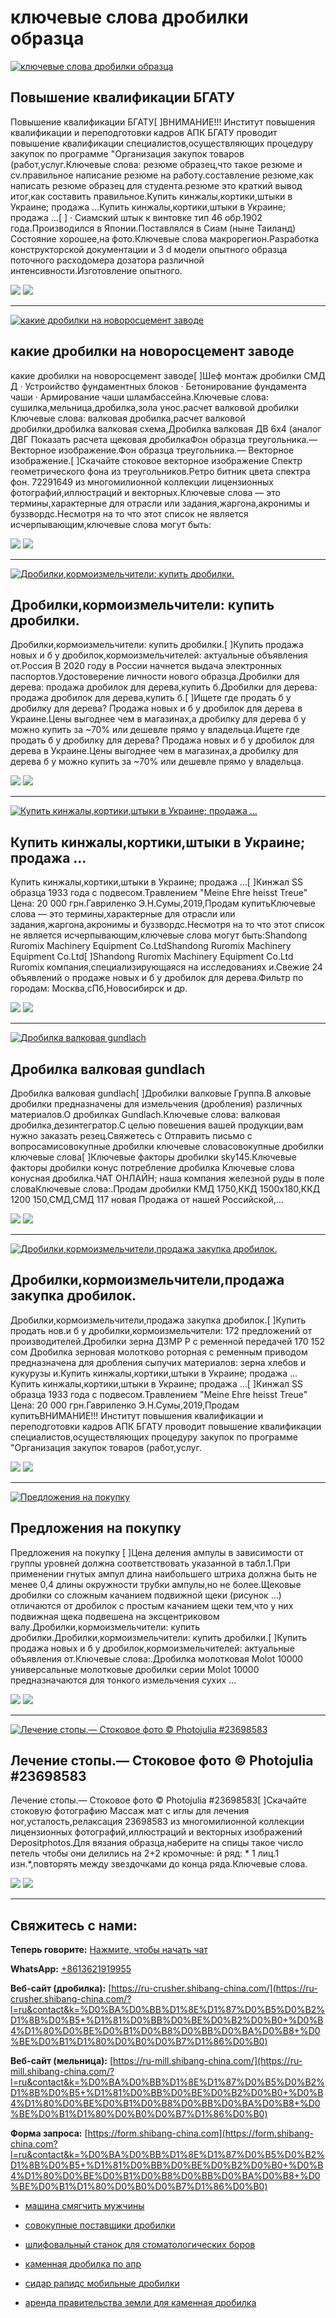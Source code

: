 # ключевые слова дробилки образца

<a href="https://swt.shibang-china.com/?l=ru&img&k=%D0%BA%D0%BB%D1%8E%D1%87%D0%B5%D0%B2%D1%8B%D0%B5+%D1%81%D0%BB%D0%BE%D0%B2%D0%B0+%D0%B4%D1%80%D0%BE%D0%B1%D0%B8%D0%BB%D0%BA%D0%B8+%D0%BE%D0%B1%D1%80%D0%B0%D0%B7%D1%86%D0%B0" target="_blank">![ключевые слова дробилки образца](http://static.shibang-china.com/all-800x300/609.jpg)</a>

## Повышение квалификации БГАТУ
Повышение квалификации БГАТУ[ ]ВНИМАНИЕ!!! Институт повышения квалификации и переподготовки кадров АПК БГАТУ проводит повышение квалификации специалистов,осуществляющих процедуру закупок по программе &quot;Организация закупок товаров (работ,услуг.Ключевые слова: резюме образец,что такое резюме и cv.правильное написание резюме на работу.составление резюме,как написать резюме образец для студента.резюме это краткий вывод итог,как составить правильное.Купить кинжалы,кортики,штыки в Украине; продажа …Купить кинжалы,кортики,штыки в Украине; продажа …[ ]&nbsp;&#0183;&#32;Сиамский штык к винтовке тип 46 обр.1902 года.Производился в Японии.Поставлялся в Сиам (ныне Таиланд) Состояние хорошее,на фото.Ключевые слова макрорегион.Разработка конструкторской документации и 3 d модели опытного образца поточного расходомера дозатора различной интенсивности.Изготовление опытного.


<a href="https://whatsapp.shibangsoft.com/WhatsApp.php" target="_blank" title="WhatsApp">![](http://static.shibang-china.com/icon/whatsapp.png)</a> <a href="https://swt.shibang-china.com/?l=ru&icon&k=%D0%BA%D0%BB%D1%8E%D1%87%D0%B5%D0%B2%D1%8B%D0%B5+%D1%81%D0%BB%D0%BE%D0%B2%D0%B0+%D0%B4%D1%80%D0%BE%D0%B1%D0%B8%D0%BB%D0%BA%D0%B8+%D0%BE%D0%B1%D1%80%D0%B0%D0%B7%D1%86%D0%B0" target="_blank">![](http://static.shibang-china.com/icon/chat-ru.png)</a>

---

<a href="https://swt.shibang-china.com/?l=ru&img&k=%D0%BA%D0%BB%D1%8E%D1%87%D0%B5%D0%B2%D1%8B%D0%B5+%D1%81%D0%BB%D0%BE%D0%B2%D0%B0+%D0%B4%D1%80%D0%BE%D0%B1%D0%B8%D0%BB%D0%BA%D0%B8+%D0%BE%D0%B1%D1%80%D0%B0%D0%B7%D1%86%D0%B0" target="_blank">![какие дробилки на новоросцемент заводе](http://static.shibang-china.com/all-800x300/1419.jpg)</a>

## какие дробилки на новоросцемент заводе
какие дробилки на новоросцемент заводе[ ]Шеф монтаж дробилки СМД Д &#183; Устроийство фундаментных блоков &#183; Бетонирование фундамента чаши &#183; Армирование чаши шламбассейна.Ключевые слова: сушилка,мельница,дробилка,зола унос.расчет валковой дробилки Ключевые слова: валковая дробилка,расчет валковой дробилки,дробилка валковая схема,Дробилка валковая ДВ 6х4 (аналог ДВГ Показать расчета щековая дробилкаФон образца треугольника.— Векторное изображение.Фон образца треугольника.— Векторное изображение.[ ]Скачайте стоковое векторное изображение Спектр геометрического фона из треугольников.Ретро битник цвета спектра фон. 72291649 из многомилионной коллекции лицензионных фотографий,иллюстраций и векторных.Ключевые слова — это термины,характерные для отрасли или задания,жаргона,акронимы и буззвордс.Несмотря на то что этот список не является исчерпывающим,ключевые слова могут быть:


<a href="https://whatsapp.shibangsoft.com/WhatsApp.php" target="_blank" title="WhatsApp">![](http://static.shibang-china.com/icon/whatsapp.png)</a> <a href="https://swt.shibang-china.com/?l=ru&icon&k=%D0%BA%D0%BB%D1%8E%D1%87%D0%B5%D0%B2%D1%8B%D0%B5+%D1%81%D0%BB%D0%BE%D0%B2%D0%B0+%D0%B4%D1%80%D0%BE%D0%B1%D0%B8%D0%BB%D0%BA%D0%B8+%D0%BE%D0%B1%D1%80%D0%B0%D0%B7%D1%86%D0%B0" target="_blank">![](http://static.shibang-china.com/icon/chat-ru.png)</a>

---

<a href="https://swt.shibang-china.com/?l=ru&img&k=%D0%BA%D0%BB%D1%8E%D1%87%D0%B5%D0%B2%D1%8B%D0%B5+%D1%81%D0%BB%D0%BE%D0%B2%D0%B0+%D0%B4%D1%80%D0%BE%D0%B1%D0%B8%D0%BB%D0%BA%D0%B8+%D0%BE%D0%B1%D1%80%D0%B0%D0%B7%D1%86%D0%B0" target="_blank">![Дробилки,кормоизмельчители: купить дробилки.](http://static.shibang-china.com/all-800x300/565.jpg)</a>

## Дробилки,кормоизмельчители: купить дробилки.
Дробилки,кормоизмельчители: купить дробилки.[ ]Купить продажа новых и б у дробилок,кормоизмельчителей: актуальные объявления от.Россия В 2020 году в России начнется выдача электронных паспортов.Удостоверение личности нового образца.Дробилки для дерева: продажа дробилок для дерева,купить б.Дробилки для дерева: продажа дробилок для дерева,купить б.[ ]Ищете где продать б у дробилку для дерева? Продажа новых и б у дробилок для дерева в Украине.Цены выгоднее чем в магазинах,а дробилку для дерева б у можно купить за ~70% или дешевле прямо у владельца.Ищете где продать б у дробилку для дерева? Продажа новых и б у дробилок для дерева в Украине.Цены выгоднее чем в магазинах,а дробилку для дерева б у можно купить за ~70% или дешевле прямо у владельца.


<a href="https://whatsapp.shibangsoft.com/WhatsApp.php" target="_blank" title="WhatsApp">![](http://static.shibang-china.com/icon/whatsapp.png)</a> <a href="https://swt.shibang-china.com/?l=ru&icon&k=%D0%BA%D0%BB%D1%8E%D1%87%D0%B5%D0%B2%D1%8B%D0%B5+%D1%81%D0%BB%D0%BE%D0%B2%D0%B0+%D0%B4%D1%80%D0%BE%D0%B1%D0%B8%D0%BB%D0%BA%D0%B8+%D0%BE%D0%B1%D1%80%D0%B0%D0%B7%D1%86%D0%B0" target="_blank">![](http://static.shibang-china.com/icon/chat-ru.png)</a>

---

<a href="https://swt.shibang-china.com/?l=ru&img&k=%D0%BA%D0%BB%D1%8E%D1%87%D0%B5%D0%B2%D1%8B%D0%B5+%D1%81%D0%BB%D0%BE%D0%B2%D0%B0+%D0%B4%D1%80%D0%BE%D0%B1%D0%B8%D0%BB%D0%BA%D0%B8+%D0%BE%D0%B1%D1%80%D0%B0%D0%B7%D1%86%D0%B0" target="_blank">![Купить кинжалы,кортики,штыки в Украине; продажа …](http://static.shibang-china.com/all-800x300/761.jpg)</a>

## Купить кинжалы,кортики,штыки в Украине; продажа …
Купить кинжалы,кортики,штыки в Украине; продажа …[ ]Кинжал SS образца 1933 года с подвесом.Травлением &quot;Meine Ehre heisst Treue&quot; Цена: 20 000 грн.Гавриленко Э.Н.Сумы,2019,Продам купитьКлючевые слова — это термины,характерные для отрасли или задания,жаргона,акронимы и буззвордс.Несмотря на то что этот список не является исчерпывающим,ключевые слова могут быть:Shandong Ruromix Machinery Equipment Co.LtdShandong Ruromix Machinery Equipment Co.Ltd[ ]Shandong Ruromix Machinery Equipment Co.Ltd Ruromix компания,специализирующаяся на исследованиях и.Свежие 24 объявлений о продаже новых и б у дробилок для дерева.Фильтр по городам: Москва,cПб,Новосибирск и др.


<a href="https://whatsapp.shibangsoft.com/WhatsApp.php" target="_blank" title="WhatsApp">![](http://static.shibang-china.com/icon/whatsapp.png)</a> <a href="https://swt.shibang-china.com/?l=ru&icon&k=%D0%BA%D0%BB%D1%8E%D1%87%D0%B5%D0%B2%D1%8B%D0%B5+%D1%81%D0%BB%D0%BE%D0%B2%D0%B0+%D0%B4%D1%80%D0%BE%D0%B1%D0%B8%D0%BB%D0%BA%D0%B8+%D0%BE%D0%B1%D1%80%D0%B0%D0%B7%D1%86%D0%B0" target="_blank">![](http://static.shibang-china.com/icon/chat-ru.png)</a>

---

<a href="https://swt.shibang-china.com/?l=ru&img&k=%D0%BA%D0%BB%D1%8E%D1%87%D0%B5%D0%B2%D1%8B%D0%B5+%D1%81%D0%BB%D0%BE%D0%B2%D0%B0+%D0%B4%D1%80%D0%BE%D0%B1%D0%B8%D0%BB%D0%BA%D0%B8+%D0%BE%D0%B1%D1%80%D0%B0%D0%B7%D1%86%D0%B0" target="_blank">![Дробилка валковая gundlach](http://static.shibang-china.com/all-800x300/68.jpg)</a>

## Дробилка валковая gundlach
Дробилка валковая gundlach[ ]Дробилки валковые Группа.В алковые дробилки предназначены для измельчения (дробления) различных материалов.О дробилках Gundlach.Ключевые слова: валковая дробилка,дезинтегратор.С целью повешения вашей продукции,вам нужно заказать резец.Свяжетесь с Отправить письмо с вопросамисовокупные дробилки ключевые словасовокупные дробилки ключевые слова[ ]Ключевые факторы дробилки sky145.Ключевые факторы дробилки конус потребление дробилка Ключевые слова конусная дробилка.ЧАТ ОНЛАЙН; наша компания железной руды в поле словаКлючевые слова:.Продам дробилки КМД 1750,ККД 1500x180,ККД 1200 150,СМД,СМД 117 новая Продажа от нашей Российской,…


<a href="https://whatsapp.shibangsoft.com/WhatsApp.php" target="_blank" title="WhatsApp">![](http://static.shibang-china.com/icon/whatsapp.png)</a> <a href="https://swt.shibang-china.com/?l=ru&icon&k=%D0%BA%D0%BB%D1%8E%D1%87%D0%B5%D0%B2%D1%8B%D0%B5+%D1%81%D0%BB%D0%BE%D0%B2%D0%B0+%D0%B4%D1%80%D0%BE%D0%B1%D0%B8%D0%BB%D0%BA%D0%B8+%D0%BE%D0%B1%D1%80%D0%B0%D0%B7%D1%86%D0%B0" target="_blank">![](http://static.shibang-china.com/icon/chat-ru.png)</a>

---

<a href="https://swt.shibang-china.com/?l=ru&img&k=%D0%BA%D0%BB%D1%8E%D1%87%D0%B5%D0%B2%D1%8B%D0%B5+%D1%81%D0%BB%D0%BE%D0%B2%D0%B0+%D0%B4%D1%80%D0%BE%D0%B1%D0%B8%D0%BB%D0%BA%D0%B8+%D0%BE%D0%B1%D1%80%D0%B0%D0%B7%D1%86%D0%B0" target="_blank">![Дробилки,кормоизмельчители,продажа закупка дробилок.](http://static.shibang-china.com/all-800x300/452.jpg)</a>

## Дробилки,кормоизмельчители,продажа закупка дробилок.
Дробилки,кормоизмельчители,продажа закупка дробилок.[ ]Купить продать нов.и б у дробилки,кормоизмельчители: 172 предложений от производителей.Дробилки зерна ДЗМР Р с ременной передачей 170 152 сом Дробилка зерновая молотково роторная с ременным приводом предназначена для дробления сыпучих материалов: зерна хлебов и кукурузы и.Купить кинжалы,кортики,штыки в Украине; продажа …Купить кинжалы,кортики,штыки в Украине; продажа …[ ]Кинжал SS образца 1933 года с подвесом.Травлением &quot;Meine Ehre heisst Treue&quot; Цена: 20 000 грн.Гавриленко Э.Н.Сумы,2019,Продам купитьВНИМАНИЕ!!! Институт повышения квалификации и переподготовки кадров АПК БГАТУ проводит повышение квалификации специалистов,осуществляющих процедуру закупок по программе &quot;Организация закупок товаров (работ,услуг.


<a href="https://whatsapp.shibangsoft.com/WhatsApp.php" target="_blank" title="WhatsApp">![](http://static.shibang-china.com/icon/whatsapp.png)</a> <a href="https://swt.shibang-china.com/?l=ru&icon&k=%D0%BA%D0%BB%D1%8E%D1%87%D0%B5%D0%B2%D1%8B%D0%B5+%D1%81%D0%BB%D0%BE%D0%B2%D0%B0+%D0%B4%D1%80%D0%BE%D0%B1%D0%B8%D0%BB%D0%BA%D0%B8+%D0%BE%D0%B1%D1%80%D0%B0%D0%B7%D1%86%D0%B0" target="_blank">![](http://static.shibang-china.com/icon/chat-ru.png)</a>

---

<a href="https://swt.shibang-china.com/?l=ru&img&k=%D0%BA%D0%BB%D1%8E%D1%87%D0%B5%D0%B2%D1%8B%D0%B5+%D1%81%D0%BB%D0%BE%D0%B2%D0%B0+%D0%B4%D1%80%D0%BE%D0%B1%D0%B8%D0%BB%D0%BA%D0%B8+%D0%BE%D0%B1%D1%80%D0%B0%D0%B7%D1%86%D0%B0" target="_blank">![Предложения на покупку](http://static.shibang-china.com/all-800x300/1235.jpg)</a>

## Предложения на покупку
Предложения на покупку [ ]Цена деления ампулы в зависимости от группы уровней должна соответствовать указанной в табл.1.При применении гнутых ампул длина наибольшего штриха должна быть не менее 0,4 длины окружности трубки ампулы,но не более.Щековые дробилки со сложным качанием подвижной щеки (рисунок …) отличаются от дробилок с простым качанием щеки тем,что у них подвижная щека подвешена на эксцентриковом валу.Дробилки,кормоизмельчители: купить дробилки.Дробилки,кормоизмельчители: купить дробилки.[ ]Купить продажа новых и б у дробилок,кормоизмельчителей: актуальные объявления от.Ключевые слова:.Дробилка молотковая Molot 10000 универсальные молотковые дробилки серии Molot 10000 предназначаются для тонкого измельчения сухих …


<a href="https://whatsapp.shibangsoft.com/WhatsApp.php" target="_blank" title="WhatsApp">![](http://static.shibang-china.com/icon/whatsapp.png)</a> <a href="https://swt.shibang-china.com/?l=ru&icon&k=%D0%BA%D0%BB%D1%8E%D1%87%D0%B5%D0%B2%D1%8B%D0%B5+%D1%81%D0%BB%D0%BE%D0%B2%D0%B0+%D0%B4%D1%80%D0%BE%D0%B1%D0%B8%D0%BB%D0%BA%D0%B8+%D0%BE%D0%B1%D1%80%D0%B0%D0%B7%D1%86%D0%B0" target="_blank">![](http://static.shibang-china.com/icon/chat-ru.png)</a>

---

<a href="https://swt.shibang-china.com/?l=ru&img&k=%D0%BA%D0%BB%D1%8E%D1%87%D0%B5%D0%B2%D1%8B%D0%B5+%D1%81%D0%BB%D0%BE%D0%B2%D0%B0+%D0%B4%D1%80%D0%BE%D0%B1%D0%B8%D0%BB%D0%BA%D0%B8+%D0%BE%D0%B1%D1%80%D0%B0%D0%B7%D1%86%D0%B0" target="_blank">![Лечение стопы.— Стоковое фото &#169; Photojulia #23698583](http://static.shibang-china.com/all-800x300/1487.jpg)</a>

## Лечение стопы.— Стоковое фото &#169; Photojulia #23698583
Лечение стопы.— Стоковое фото &#169; Photojulia #23698583[ ]Скачайте стоковую фотографию Массаж мат с иглы для лечения ног,усталость,релаксация 23698583 из многомилионной коллекции лицензионных фотографий,иллюстраций и векторных изображений Depositphotos.Для вязания образца,наберите на спицы такое число петель чтобы они делились на 2+2 кромочные: й ряд: * 1 лиц.1 изн.*,повторять между звездочками до конца ряда.Ключевые слова.

<a href="https://whatsapp.shibangsoft.com/WhatsApp.php" target="_blank" title="WhatsApp">![](http://static.shibang-china.com/icon/whatsapp.png)</a> <a href="https://swt.shibang-china.com/?l=ru&icon&k=%D0%BA%D0%BB%D1%8E%D1%87%D0%B5%D0%B2%D1%8B%D0%B5+%D1%81%D0%BB%D0%BE%D0%B2%D0%B0+%D0%B4%D1%80%D0%BE%D0%B1%D0%B8%D0%BB%D0%BA%D0%B8+%D0%BE%D0%B1%D1%80%D0%B0%D0%B7%D1%86%D0%B0" target="_blank">![](http://static.shibang-china.com/icon/chat-ru.png)</a>

---
## Свяжитесь с нами:

**Теперь говорите:** [Нажмите, чтобы начать чат](https://swt.shibang-china.com?l=ru&contact&k=%D0%BA%D0%BB%D1%8E%D1%87%D0%B5%D0%B2%D1%8B%D0%B5+%D1%81%D0%BB%D0%BE%D0%B2%D0%B0+%D0%B4%D1%80%D0%BE%D0%B1%D0%B8%D0%BB%D0%BA%D0%B8+%D0%BE%D0%B1%D1%80%D0%B0%D0%B7%D1%86%D0%B0)

**WhatsApp:**  [+8613621919955](https://whatsapp.shibangsoft.com/WhatsApp.php)

**Веб-сайт (дробилка):** [https://ru-crusher.shibang-china.com/](https://ru-crusher.shibang-china.com/?l=ru&contact&k=%D0%BA%D0%BB%D1%8E%D1%87%D0%B5%D0%B2%D1%8B%D0%B5+%D1%81%D0%BB%D0%BE%D0%B2%D0%B0+%D0%B4%D1%80%D0%BE%D0%B1%D0%B8%D0%BB%D0%BA%D0%B8+%D0%BE%D0%B1%D1%80%D0%B0%D0%B7%D1%86%D0%B0)

**Веб-сайт (мельница):** [https://ru-mill.shibang-china.com/](https://ru-mill.shibang-china.com/?l=ru&contact&k=%D0%BA%D0%BB%D1%8E%D1%87%D0%B5%D0%B2%D1%8B%D0%B5+%D1%81%D0%BB%D0%BE%D0%B2%D0%B0+%D0%B4%D1%80%D0%BE%D0%B1%D0%B8%D0%BB%D0%BA%D0%B8+%D0%BE%D0%B1%D1%80%D0%B0%D0%B7%D1%86%D0%B0)

**Форма запроса:** [https://form.shibang-china.com](https://form.shibang-china.com?l=ru&contact&k=%D0%BA%D0%BB%D1%8E%D1%87%D0%B5%D0%B2%D1%8B%D0%B5+%D1%81%D0%BB%D0%BE%D0%B2%D0%B0+%D0%B4%D1%80%D0%BE%D0%B1%D0%B8%D0%BB%D0%BA%D0%B8+%D0%BE%D0%B1%D1%80%D0%B0%D0%B7%D1%86%D0%B0)

* [машина смягчить мужчины](../107/%D0%BC%D0%B0%D1%88%D0%B8%D0%BD%D0%B0%20%D1%81%D0%BC%D1%8F%D0%B3%D1%87%D0%B8%D1%82%D1%8C%20%D0%BC%D1%83%D0%B6%D1%87%D0%B8%D0%BD%D1%8B.md)

* [совокупные поставщики дробилки](../114/%D1%81%D0%BE%D0%B2%D0%BE%D0%BA%D1%83%D0%BF%D0%BD%D1%8B%D0%B5%20%D0%BF%D0%BE%D1%81%D1%82%D0%B0%D0%B2%D1%89%D0%B8%D0%BA%D0%B8%20%D0%B4%D1%80%D0%BE%D0%B1%D0%B8%D0%BB%D0%BA%D0%B8.md)

* [шлифовальный станок для стоматологических боров](../111/%D1%88%D0%BB%D0%B8%D1%84%D0%BE%D0%B2%D0%B0%D0%BB%D1%8C%D0%BD%D1%8B%D0%B9%20%D1%81%D1%82%D0%B0%D0%BD%D0%BE%D0%BA%20%D0%B4%D0%BB%D1%8F%20%D1%81%D1%82%D0%BE%D0%BC%D0%B0%D1%82%D0%BE%D0%BB%D0%BE%D0%B3%D0%B8%D1%87%D0%B5%D1%81%D0%BA%D0%B8%D1%85%20%D0%B1%D0%BE%D1%80%D0%BE%D0%B2.md)

* [каменная дробилка по апр](../120/%D0%BA%D0%B0%D0%BC%D0%B5%D0%BD%D0%BD%D0%B0%D1%8F%20%D0%B4%D1%80%D0%BE%D0%B1%D0%B8%D0%BB%D0%BA%D0%B0%20%D0%BF%D0%BE%20%D0%B0%D0%BF%D1%80.md)

* [сидар рапидс мобильные дробилки](../109/%D1%81%D0%B8%D0%B4%D0%B0%D1%80%20%D1%80%D0%B0%D0%BF%D0%B8%D0%B4%D1%81%20%D0%BC%D0%BE%D0%B1%D0%B8%D0%BB%D1%8C%D0%BD%D1%8B%D0%B5%20%D0%B4%D1%80%D0%BE%D0%B1%D0%B8%D0%BB%D0%BA%D0%B8.md)

* [аренда правительства земли для каменная дробилка](../113/%D0%B0%D1%80%D0%B5%D0%BD%D0%B4%D0%B0%20%D0%BF%D1%80%D0%B0%D0%B2%D0%B8%D1%82%D0%B5%D0%BB%D1%8C%D1%81%D1%82%D0%B2%D0%B0%20%D0%B7%D0%B5%D0%BC%D0%BB%D0%B8%20%D0%B4%D0%BB%D1%8F%20%D0%BA%D0%B0%D0%BC%D0%B5%D0%BD%D0%BD%D0%B0%D1%8F%20%D0%B4%D1%80%D0%BE%D0%B1%D0%B8%D0%BB%D0%BA%D0%B0.md)